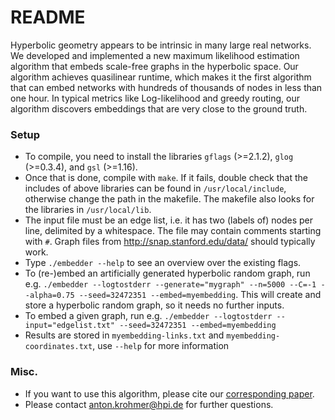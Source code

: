 # README #

Hyperbolic geometry appears to be intrinsic in many large real networks. We developed and implemented a new maximum likelihood estimation algorithm that embeds scale-free graphs in the hyperbolic space. Our algorithm achieves quasilinear runtime, which makes it the first algorithm that can embed networks with hundreds of thousands of nodes in less than one hour. In typical metrics like Log-likelihood and greedy routing, our algorithm discovers embeddings that are very close to the ground truth.

### Setup ###

* To compile, you need to install the libraries `gflags` (>=2.1.2), `glog` (>=0.3.4), and `gsl` (>=1.16). 
* Once that is done, compile with `make`. If it fails, double check that the includes of above libraries can be found in `/usr/local/include`, otherwise change the path in the makefile. The makefile also looks for the libraries in `/usr/local/lib`.
* The input file must be an edge list, i.e. it has two (labels of) nodes per line, delimited by a whitespace. The file may contain comments starting with `#`. Graph files from http://snap.stanford.edu/data/ should typically work.
* Type `./embedder --help` to see an overview over the existing flags.
* To (re-)embed an artificially generated hyperbolic random graph, run e.g. `./embedder --logtostderr --generate="mygraph" --n=5000 --C=-1 --alpha=0.75 --seed=32472351 --embed=myembedding`. This will create and store a hyperbolic random graph, so it needs no further inputs.
* To embed a given graph, run e.g. `./embedder --logtostderr --input="edgelist.txt" --seed=32472351 --embed=myembedding`
* Results are stored in `myembedding-links.txt` and `myembedding-coordinates.txt`, use `--help` for more information

### Misc. ###

* If you want to use this algorithm, please cite our [corresponding paper](http://dx.doi.org/10.4230/LIPIcs.ESA.2016.15).	 
* Please contact anton.krohmer@hpi.de for further questions.